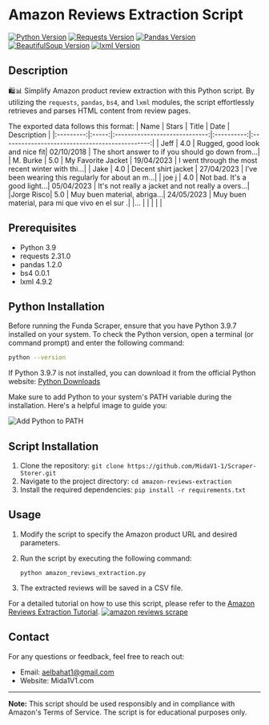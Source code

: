 # Amazon Reviews Extraction Script

[![Python Version](https://img.shields.io/badge/python-3.9-blue)](https://www.python.org/downloads/release/python-390/)
[![Requests Version](https://img.shields.io/badge/requests-2.31.0-brightgreen)](https://pypi.org/project/requests/)
[![Pandas Version](https://img.shields.io/badge/pandas-1.2.0-orange)](https://pypi.org/project/pandas/)
[![BeautifulSoup Version](https://img.shields.io/badge/bs4-0.0.1-lightgrey)](https://pypi.org/project/bs4/)
[![lxml Version](https://img.shields.io/badge/lxml-4.9.2-green)](https://pypi.org/project/lxml/)

## Description
🛍️📊 Simplify Amazon product review extraction with this Python script. By utilizing the `requests`, `pandas`, `bs4`, and `lxml` modules, the script effortlessly retrieves and parses HTML content from review pages.

The exported data follows this format:
|   Name    | Stars |             Title             |    Date    |                  Description                  |
|:---------:|:-----:|:-----------------------------:|:----------:|:----------------------------------------------:|
|   Jeff    |  4.0  | Rugged, good look and nice fit| 02/10/2018 | The short answer to if you should go down from...|
| M. Burke  |  5.0  |     My Favorite Jacket       | 19/04/2023 | I went through the most recent winter with thi...|
|   Jake    |  4.0  |    Decent shirt jacket       | 27/04/2023 | I’ve been wearing this regularly for about an m...|
|  joe j    |  4.0  | Not bad. It's a good light...| 05/04/2023 | It's not really a jacket and not really a overs...|
|Jorge Risco|  5.0  | Muy buen material, abriga...| 24/05/2023 | Muy buen material, para mi que vivo en el sur .|
|...        |       |                             |            |                                                |


## Prerequisites
- Python 3.9
- requests 2.31.0
- pandas 1.2.0
- bs4 0.0.1
- lxml 4.9.2

## Python Installation
Before running the Funda Scraper, ensure that you have Python 3.9.7 installed on your system. To check the Python version, open a terminal (or command prompt) and enter the following command:

```bash
python --version
```

If Python 3.9.7 is not installed, you can download it from the official Python website: [Python Downloads](https://www.python.org/downloads/release/python-397/)

Make sure to add Python to your system's PATH variable during the installation. Here's a helpful image to guide you:

![Add Python to PATH](https://camo.githubusercontent.com/96c8ee1f0cc3bbb4145befc07d39dfc629404b8f3dc692298b6419e20714fa33/68747470733a2f2f696d673030312e70726e747363722e636f6d2f66696c652f696d673030312f544e2d6d62647a79547871767130546a6f7a683959512e6a706567)

## Script Installation
1. Clone the repository: `git clone https://github.com/MidaV1-1/Scraper-Storer.git`
2. Navigate to the project directory: `cd amazon-reviews-extraction`
3. Install the required dependencies: `pip install -r requirements.txt`

## Usage
1. Modify the script to specify the Amazon product URL and desired parameters.
2. Run the script by executing the following command:

   ```
   python amazon_reviews_extraction.py
   ```

3. The extracted reviews will be saved in a CSV file.

For a detailed tutorial on how to use this script, please refer to the [Amazon Reviews Extraction Tutorial](https://www.youtube.com/watch?v=m-3kyQLIXlU).
[![amazon reviews scrape](https://img001.prntscr.com/file/img001/5dJtVNx6T6eoizkcI4n3Dg.png)](https://www.youtube.com/watch?v=m-3kyQLIXlU)

## Contact
For any questions or feedback, feel free to reach out:

- Email: aelbahat1@gmail.com
- Website: Mida1V1.com

---

**Note:** This script should be used responsibly and in compliance with Amazon's Terms of Service. The script is for educational purposes only.
